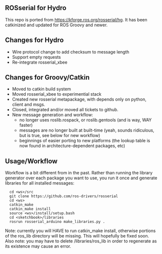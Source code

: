 ## ROSserial for Hydro

This repo is ported from https://kforge.ros.org/rosserial/hg. It has been catkinized and updated for ROS Groovy and newer.

## Changes for Hydro

 * Wire protocol change to add checksum to message length
 * Support empty requests
 * Re-integrate rosserial_xbee

## Changes for Groovy/Catkin

 * Moved to catkin build system 
 * Moved rosserial_xbee to experimential stack
 * Created new rosserial metapackage, with depends only on python, client and msgs.
 * Closed, integrated and/or moved all tickets to github.
 * New message generation and workflow:
   * no longer uses roslib.rospack, or roslib.gentools (and is way, WAY faster)
   * messages are no longer built at built-time (yeah, sounds ridiculous, but is true, see below for new workflow)
   * beginnings of easier porting to new platforms (the lookup table is now found in architecture-dependent packages, etc)

## Usage/Workflow
Workflow is a bit different from in the past. Rather than running the library generator over each package you want to use, you run it once and generate libraries for all installed messages:

      cd <ws>/src
      git clone https://github.com/ros-drivers/rosserial
      cd <ws>
      catkin_make
      catkin_make install
      source <ws>/install/setup.bash
      cd <sketchbook>/libraries
      rosrun rosserial_arduino make_libraries.py .

Note: currently you will HAVE to run catkin_make install, otherwise portions of the ros_lib directory will be missing. This will hopefully be fixed soon. Also note: you may have to delete <sketchbook>/libraries/ros_lib in order to regenerate as its existence may cause an error.
